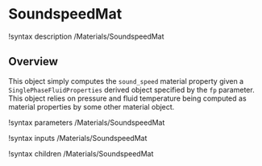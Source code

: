 # SoundspeedMat

!syntax description /Materials/SoundspeedMat

## Overview

This object simply computes the `sound_speed` material property given a
`SinglePhaseFluidProperties` derived object specified by the `fp`
parameter. This object relies on pressure and fluid temperature being computed
as material properties by some other material object.

!syntax parameters /Materials/SoundspeedMat

!syntax inputs /Materials/SoundspeedMat

!syntax children /Materials/SoundspeedMat
